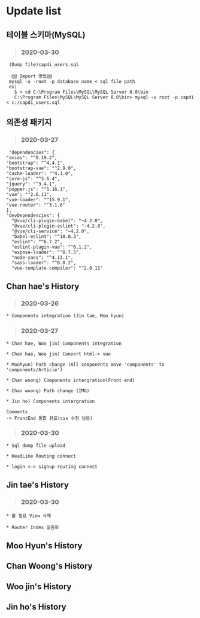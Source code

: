 Update list
=============
테이블 스키마(MySQL)
-------
 > ### 2020-03-30
 
     (Dump file)capdi_users.sql
     
      @@ Import 방법@@
     mysql -u -root -p database name < sql file path
     ex) 
       $ > cd C:\Program Files\MySQL\MySQL Server 8.0\bin
       C:\Program Files\MySQL\MySQL Server 8.0\bin> mysql -u root -p capdi < c:/capdi_users.sql

의존성 패키지
-------
 > ### 2020-03-27
 
     "dependencies": {
    "axios": "^0.19.2",
    "bootstrap": "^4.4.1",
    "bootstrap-vue": "^2.9.0",
    "cache-loader": "^4.1.0",
    "core-js": "^3.6.4",
    "jquery": "^3.4.1",
    "popper.js": "^1.16.1",
    "vue": "^2.6.11",
    "vue-loader": "^15.9.1",
    "vue-router": "^3.1.6"
    },
    "devDependencies": {
      "@vue/cli-plugin-babel": "~4.2.0",
      "@vue/cli-plugin-eslint": "~4.2.0",
      "@vue/cli-service": "~4.2.0",
      "babel-eslint": "^10.0.3",
      "eslint": "^6.7.2",
      "eslint-plugin-vue": "^6.1.2",
      "expose-loader": "^0.7.5",
      "node-sass": "^4.13.1",
      "sass-loader": "^8.0.2",
      "vue-template-compiler": "^2.6.11"

Chan hae's History
-----------
 > ### 2020-03-26
 
    * Components integration (Jin tae, Moo hyun)

 > ### 2020-03-27
 
    * Chan hae, Woo jin) Components integration

    * Chan hae, Woo jin) Convert html-> vue

    * Moohyun) Path change (All components move 'components' to 'components/Article')

    * Chan woong) Components intergration(Front end)
    
    * Chan woong) Path change (IMG)
    
    * Jin ho) Components intergration
    
    Comments
    -> FrontEnd 통합 완료(css 수정 남음)

 > ### 2020-03-30
 
    * Sql dump file upload

    * HeadLine Routing connect
  
    * login <-> signup routing connect

Jin tae's History
-----------

> ### 2020-03-30

    * 불 필요 View 삭제
    
    * Router Index 일원화

Moo Hyun's History
-----------

Chan Woong's History
-----------

Woo jin's History
-----------

Jin ho's History
-----------
